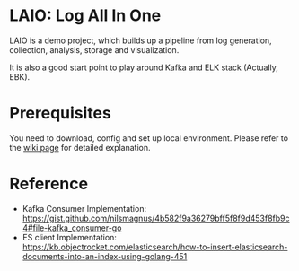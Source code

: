 # LAIO: Log All In One
LAIO is a demo project, which builds up a pipeline from log generation, collection, analysis, storage and visualization.

It is also a good start point to play around Kafka and ELK stack (Actually, EBK).

# Prerequisites
You need to download, config and set up local environment. Please refer to the [wiki page](https://github.com/VertexC/LAIO/wiki) for detailed explanation.

# Reference
- Kafka Consumer Implementation: https://gist.github.com/nilsmagnus/4b582f9a36279bff5f8f9d453f8fb9c4#file-kafka_consumer-go
- ES client Implementation: https://kb.objectrocket.com/elasticsearch/how-to-insert-elasticsearch-documents-into-an-index-using-golang-451

